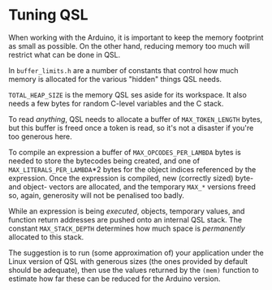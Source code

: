 Tuning QSL
==========

When working with the Arduino, it is important to keep the memory
footprint as small as possible.  On the other hand, reducing memory
too much will restrict what can be done in QSL.

In `buffer_limits.h` are a number of constants that control how much
memory is allocated for the various "hidden" things QSL needs.

`TOTAL_HEAP_SIZE` is the memory QSL ses aside for its workspace.  It
also needs a few bytes for random C-level variables and the C stack.

To read _anything_, QSL needs to allocate a buffer of
`MAX_TOKEN_LENGTH` bytes, but this buffer is freed once a token is
read, so it's not a disaster if you're too generous here.

To compile an expression a buffer of `MAX_OPCODES_PER_LAMBDA` bytes is
needed to store the bytecodes being created, and one of
`MAX_LITERALS_PER_LAMBDA`*2 bytes for the object indices referenced by
the expression.  Once the expression is compiled, new (correctly
sized) byte- and object- vectors are allocated, and the temporary
`MAX_*` versions freed so, again, generosity will not be penalised too
badly.

While an expression is being _executed_, objects, temporary values,
and function return addresses are pushed onto an internal QSL stack.
The constant `MAX_STACK_DEPTH` determines how much space is
*permanently* allocated to this stack.

The suggestion is to run (some approximation of) your application under
the Linux version of QSL with generous sizes (the ones provided by
default should be adequate), then use the values returned by the
`(mem)` function to estimate how far these can be reduced for the
Arduino version.
